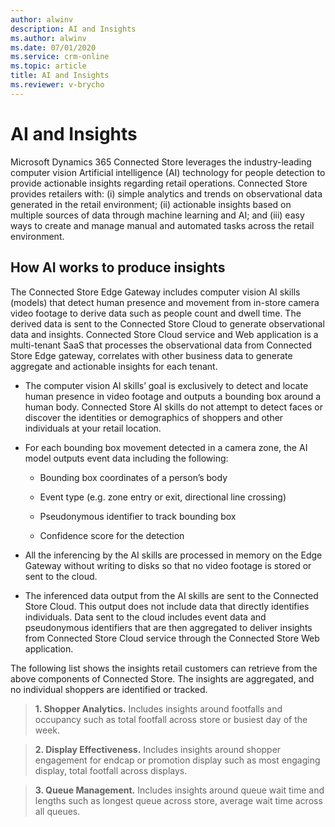 ```yaml
---
author: alwinv
description: AI and Insights
ms.author: alwinv
ms.date: 07/01/2020
ms.service: crm-online
ms.topic: article
title: AI and Insights
ms.reviewer: v-brycho
---
```


# AI and Insights

Microsoft Dynamics 365 Connected Store leverages the industry-leading computer vision Artificial intelligence (AI) technology for people detection to provide actionable insights regarding retail operations.  Connected Store provides retailers with: (i) simple analytics and trends on observational data generated in the retail environment; (ii) actionable insights based on multiple sources of data through machine learning and AI; and (iii) easy ways to create and manage manual and automated tasks across the retail environment.  

## How AI works to produce insights

The Connected Store Edge  Gateway includes computer vision AI skills (models) that detect human presence and movement from in-store camera video footage to derive data such as people count and dwell time. The derived data is sent to the Connected Store Cloud to generate observational data and insights. Connected Store Cloud service and Web application is a multi-tenant SaaS that processes the observational data from Connected Store Edge gateway, correlates with other business data to generate aggregate and actionable insights for each tenant.

- The computer vision AI skills’ goal is exclusively to detect and locate human presence in video footage and outputs a bounding box around a human body. Connected Store AI skills do not attempt to detect faces or discover the identities or demographics of shoppers and other individuals at your retail location. 

- For each bounding box movement detected in a camera zone, the AI model outputs event data including the following:

   - Bounding box coordinates of a person’s body

   - Event type (e.g. zone entry or exit, directional line crossing) 

   - Pseudonymous identifier to track bounding box 

   - Confidence score for the detection

- All the inferencing by the AI skills are processed in memory on the Edge Gateway without writing to disks so that no video footage is stored or sent to the cloud.

- The inferenced data output from the AI skills are sent to the Connected Store Cloud. This output does not include data that directly identifies individuals. Data sent to the cloud includes event data and pseudonymous identifiers that are then aggregated to deliver insights from Connected Store Cloud service through the Connected Store Web application.

The following list shows the insights retail customers can retrieve from the above components of Connected Store. The insights are aggregated, and no individual shoppers are identified or tracked.

> **1. Shopper Analytics.** Includes insights around footfalls and occupancy such as total footfall across store or busiest day of the week. 

> **2. Display Effectiveness.** Includes insights around shopper engagement for endcap or promotion display such as most engaging display, total footfall across displays. 

> **3. Queue Management.**  Includes insights around queue wait time and lengths such as longest queue across store, average wait time across all queues. 


